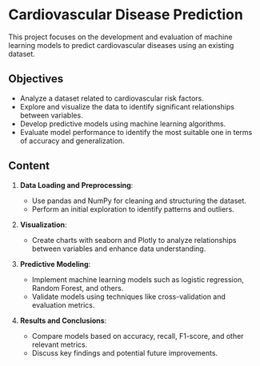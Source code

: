 # Cardiovascular Disease Prediction

This project focuses on the development and evaluation of machine learning models to predict cardiovascular diseases using an existing dataset.

## Objectives
- Analyze a dataset related to cardiovascular risk factors.
- Explore and visualize the data to identify significant relationships between variables.
- Develop predictive models using machine learning algorithms.
- Evaluate model performance to identify the most suitable one in terms of accuracy and generalization.

## Content
1. **Data Loading and Preprocessing**:
   - Use pandas and NumPy for cleaning and structuring the dataset.
   - Perform an initial exploration to identify patterns and outliers.

2. **Visualization**:
   - Create charts with seaborn and Plotly to analyze relationships between variables and enhance data understanding.

3. **Predictive Modeling**:
   - Implement machine learning models such as logistic regression, Random Forest, and others.
   - Validate models using techniques like cross-validation and evaluation metrics.

4. **Results and Conclusions**:
   - Compare models based on accuracy, recall, F1-score, and other relevant metrics.
   - Discuss key findings and potential future improvements.
